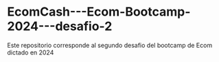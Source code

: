 # EcomCash---Ecom-Bootcamp-2024---desafio-2
Este repositorio corresponde al segundo desafio del bootcamp de Ecom dictado en 2024
